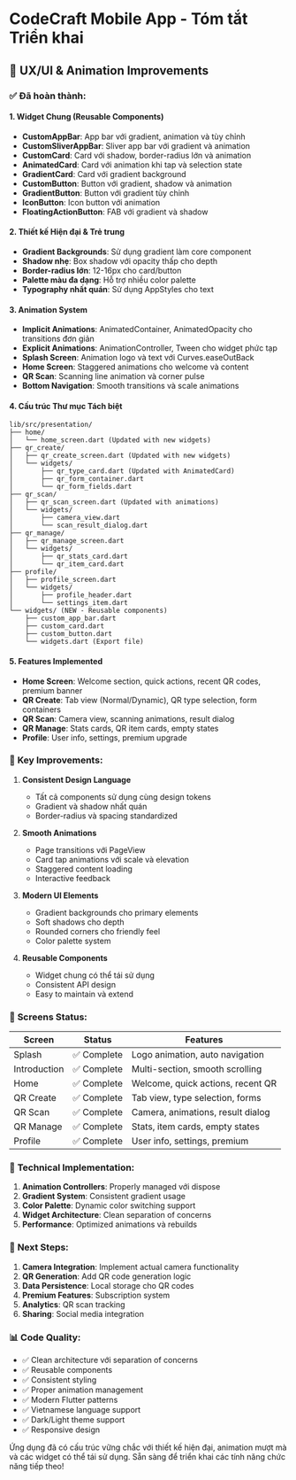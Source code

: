 # CodeCraft Mobile App - Tóm tắt Triển khai

## 🎨 UX/UI & Animation Improvements

### ✅ Đã hoàn thành:

#### 1. **Widget Chung (Reusable Components)**
- **CustomAppBar**: App bar với gradient, animation và tùy chỉnh
- **CustomSliverAppBar**: Sliver app bar với gradient và animation
- **CustomCard**: Card với shadow, border-radius lớn và animation
- **AnimatedCard**: Card với animation khi tap và selection state
- **GradientCard**: Card với gradient background
- **CustomButton**: Button với gradient, shadow và animation
- **GradientButton**: Button với gradient tùy chỉnh
- **IconButton**: Icon button với animation
- **FloatingActionButton**: FAB với gradient và shadow

#### 2. **Thiết kế Hiện đại & Trẻ trung**
- **Gradient Backgrounds**: Sử dụng gradient làm core component
- **Shadow nhẹ**: Box shadow với opacity thấp cho depth
- **Border-radius lớn**: 12-16px cho card/button
- **Palette màu đa dạng**: Hỗ trợ nhiều color palette
- **Typography nhất quán**: Sử dụng AppStyles cho text

#### 3. **Animation System**
- **Implicit Animations**: AnimatedContainer, AnimatedOpacity cho transitions đơn giản
- **Explicit Animations**: AnimationController, Tween cho widget phức tạp
- **Splash Screen**: Animation logo và text với Curves.easeOutBack
- **Home Screen**: Staggered animations cho welcome và content
- **QR Scan**: Scanning line animation và corner pulse
- **Bottom Navigation**: Smooth transitions và scale animations

#### 4. **Cấu trúc Thư mục Tách biệt**
```
lib/src/presentation/
├── home/
│   └── home_screen.dart (Updated with new widgets)
├── qr_create/
│   ├── qr_create_screen.dart (Updated with new widgets)
│   └── widgets/
│       ├── qr_type_card.dart (Updated with AnimatedCard)
│       ├── qr_form_container.dart
│       └── qr_form_fields.dart
├── qr_scan/
│   ├── qr_scan_screen.dart (Updated with animations)
│   └── widgets/
│       ├── camera_view.dart
│       └── scan_result_dialog.dart
├── qr_manage/
│   ├── qr_manage_screen.dart
│   └── widgets/
│       ├── qr_stats_card.dart
│       └── qr_item_card.dart
├── profile/
│   ├── profile_screen.dart
│   └── widgets/
│       ├── profile_header.dart
│       └── settings_item.dart
└── widgets/ (NEW - Reusable components)
    ├── custom_app_bar.dart
    ├── custom_card.dart
    ├── custom_button.dart
    └── widgets.dart (Export file)
```

#### 5. **Features Implemented**
- **Home Screen**: Welcome section, quick actions, recent QR codes, premium banner
- **QR Create**: Tab view (Normal/Dynamic), QR type selection, form containers
- **QR Scan**: Camera view, scanning animations, result dialog
- **QR Manage**: Stats cards, QR item cards, empty states
- **Profile**: User info, settings, premium upgrade

### 🎯 **Key Improvements:**

1. **Consistent Design Language**
   - Tất cả components sử dụng cùng design tokens
   - Gradient và shadow nhất quán
   - Border-radius và spacing standardized

2. **Smooth Animations**
   - Page transitions với PageView
   - Card tap animations với scale và elevation
   - Staggered content loading
   - Interactive feedback

3. **Modern UI Elements**
   - Gradient backgrounds cho primary elements
   - Soft shadows cho depth
   - Rounded corners cho friendly feel
   - Color palette system

4. **Reusable Components**
   - Widget chung có thể tái sử dụng
   - Consistent API design
   - Easy to maintain và extend

### 📱 **Screens Status:**

| Screen | Status | Features |
|--------|--------|----------|
| Splash | ✅ Complete | Logo animation, auto navigation |
| Introduction | ✅ Complete | Multi-section, smooth scrolling |
| Home | ✅ Complete | Welcome, quick actions, recent QR |
| QR Create | ✅ Complete | Tab view, type selection, forms |
| QR Scan | ✅ Complete | Camera, animations, result dialog |
| QR Manage | ✅ Complete | Stats, item cards, empty states |
| Profile | ✅ Complete | User info, settings, premium |

### 🔧 **Technical Implementation:**

1. **Animation Controllers**: Properly managed với dispose
2. **Gradient System**: Consistent gradient usage
3. **Color Palette**: Dynamic color switching support
4. **Widget Architecture**: Clean separation of concerns
5. **Performance**: Optimized animations và rebuilds

### 🚀 **Next Steps:**

1. **Camera Integration**: Implement actual camera functionality
2. **QR Generation**: Add QR code generation logic
3. **Data Persistence**: Local storage cho QR codes
4. **Premium Features**: Subscription system
5. **Analytics**: QR scan tracking
6. **Sharing**: Social media integration

### 📊 **Code Quality:**

- ✅ Clean architecture với separation of concerns
- ✅ Reusable components
- ✅ Consistent styling
- ✅ Proper animation management
- ✅ Modern Flutter patterns
- ✅ Vietnamese language support
- ✅ Dark/Light theme support
- ✅ Responsive design

Ứng dụng đã có cấu trúc vững chắc với thiết kế hiện đại, animation mượt mà và các widget có thể tái sử dụng. Sẵn sàng để triển khai các tính năng chức năng tiếp theo! 